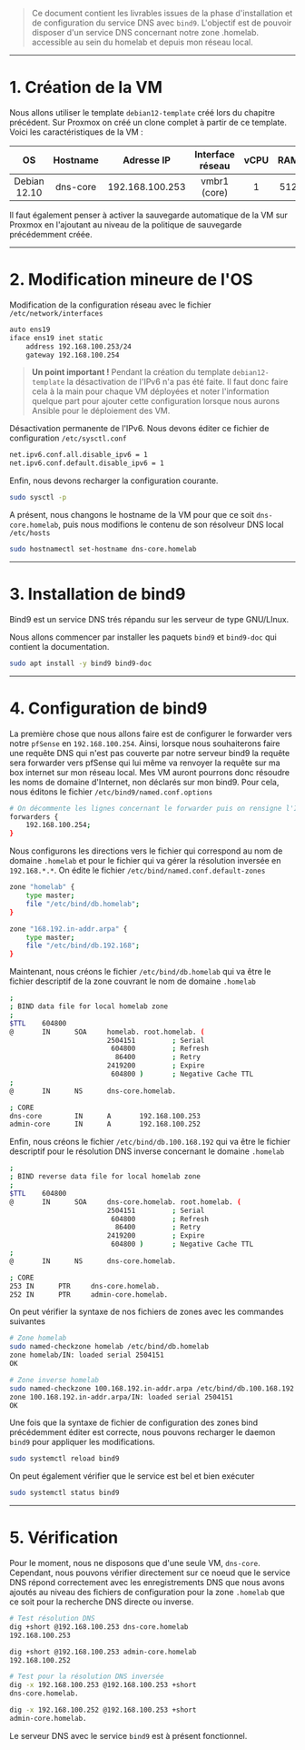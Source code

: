> Ce document contient les livrables issues de la phase d'installation et de configuration du service DNS avec `bind9`. L'objectif est de pouvoir disposer d'un service DNS concernant notre zone .homelab. accessible au sein du homelab et depuis mon réseau local.

---

# 1. Création de la VM

Nous allons utiliser le template `debian12-template` créé lors du chapitre précédent. Sur Proxmox on créé un clone complet à partir de ce template. Voici les caractéristiques de la VM :

| OS      | Hostname     | Adresse IP | Interface réseau | vCPU    | RAM   | Stockage
|:-:    |:-:    |:-:    |:-:    |:-:    |:-:    |:-:
| Debian 12.10     | dns-core      | 192.168.100.253    | vmbr1 (core)    | 1     | 512   | 20Gio

Il faut également penser à activer la sauvegarde automatique de la VM sur Proxmox en l'ajoutant au niveau de la politique de sauvegarde précédemment créée.

---

# 2. Modification mineure de l'OS

Modification de la configuration réseau avec le fichier `/etc/network/interfaces`

```bash
auto ens19
iface ens19 inet static
    address 192.168.100.253/24
    gateway 192.168.100.254
```

> __Un point important !__ Pendant la création du template `debian12-template` la désactivation de l'IPv6 n'a pas été faite. Il faut donc faire cela à la main pour chaque VM déployées et noter l'information quelque part pour ajouter cette configuration lorsque nous aurons Ansible pour le déploiement des VM.

Désactivation permanente de l'IPv6. Nous devons éditer ce fichier de configuration `/etc/sysctl.conf`

```bash
net.ipv6.conf.all.disable_ipv6 = 1
net.ipv6.conf.default.disable_ipv6 = 1
```

Enfin, nous devons recharger la configuration courante.

```bash
sudo sysctl -p
```

A présent, nous changons le hostname de la VM pour que ce soit `dns-core.homelab`, puis nous modifions le contenu de son résolveur DNS local `/etc/hosts`

```bash
sudo hostnamectl set-hostname dns-core.homelab
```

---

# 3. Installation de bind9

Bind9 est un service DNS trés répandu sur les serveur de type GNU/LInux.

Nous allons commencer par installer les paquets `bind9` et `bind9-doc` qui contient la documentation.

```bash
sudo apt install -y bind9 bind9-doc
```

---

# 4. Configuration de bind9

La première chose que nous allons faire est de configurer le forwarder vers notre `pfSense` en `192.168.100.254`. Ainsi, lorsque nous souhaiterons faire une requête DNS qui n'est pas couverte par notre serveur bind9 la requête sera forwarder vers pfSense qui lui même va renvoyer la requête sur ma box internet sur mon réseau local. Mes VM auront pourrons donc résoudre les noms de domaine d'Internet, non déclarés sur mon bind9. Pour cela, nous éditons le fichier `/etc/bind9/named.conf.options`

```bash
# On décommente les lignes concernant le forwarder puis on rensigne l'IP désirée
forwarders {
    192.168.100.254;
}
```

Nous configurons les directions vers le fichier qui correspond au nom de domaine `.homelab` et pour le fichier qui va gérer la résolution inversée en `192.168.*.*`. On édite le fichier `/etc/bind/named.conf.default-zones`

```bash
zone "homelab" {
    type master;
    file "/etc/bind/db.homelab";
}

zone "168.192.in-addr.arpa" {
    type master;
    file "/etc/bind/db.192.168";
}
```

Maintenant, nous créons le fichier `/etc/bind/db.homelab` qui va être le fichier descriptif de la zone couvrant le nom de domaine `.homelab`

```bash
;
; BIND data file for local homelab zone
;
$TTL    604800
@       IN      SOA     homelab. root.homelab. (
                        2504151         ; Serial
                         604800         ; Refresh
                          86400         ; Retry
                        2419200         ; Expire
                         604800 )       ; Negative Cache TTL
;
@       IN      NS      dns-core.homelab.

; CORE
dns-core        IN      A       192.168.100.253
admin-core      IN      A       192.168.100.252
```

Enfin, nous créons le fichier `/etc/bind/db.100.168.192` qui va être le fichier descriptif pour le résolution DNS inverse concernant le domaine `.homelab`

```bash
;
; BIND reverse data file for local homelab zone
;
$TTL    604800
@       IN      SOA     dns-core.homelab. root.homelab. (
                        2504151         ; Serial
                         604800         ; Refresh
                          86400         ; Retry
                        2419200         ; Expire
                         604800 )       ; Negative Cache TTL
;
@       IN      NS      dns-core.homelab.

; CORE
253 IN      PTR     dns-core.homelab.
252 IN      PTR     admin-core.homelab.
```

On peut vérifier la syntaxe de nos fichiers de zones avec les commandes suivantes

```bash
# Zone homelab
sudo named-checkzone homelab /etc/bind/db.homelab 
zone homelab/IN: loaded serial 2504151
OK

# Zone inverse homelab
sudo named-checkzone 100.168.192.in-addr.arpa /etc/bind/db.100.168.192 
zone 100.168.192.in-addr.arpa/IN: loaded serial 2504151
OK
```

Une fois que la syntaxe de fichier de configuration des zones bind précédemment éditer est correcte, nous pouvons recharger le daemon `bind9` pour appliquer les modifications.

```bash
sudo systemctl reload bind9
```

On peut également vérifier que le service est bel et bien exécuter

```bash
sudo systemctl status bind9
```

---

# 5. Vérification

Pour le moment, nous ne disposons que d'une seule VM, `dns-core`. Cependant, nous pouvons vérifier directement sur ce noeud que le service DNS répond correctement avec les enregistrements DNS que nous avons ajoutés au niveau des fichiers de configuration pour la zone `.homelab` que ce soit pour la recherche DNS directe ou inverse.

```bash
# Test résolution DNS
dig +short @192.168.100.253 dns-core.homelab
192.168.100.253

dig +short @192.168.100.253 admin-core.homelab
192.168.100.252

# Test pour la résolution DNS inversée
dig -x 192.168.100.253 @192.168.100.253 +short
dns-core.homelab.

dig -x 192.168.100.252 @192.168.100.253 +short
admin-core.homelab.
```

Le serveur DNS avec le service `bind9` est à présent fonctionnel.